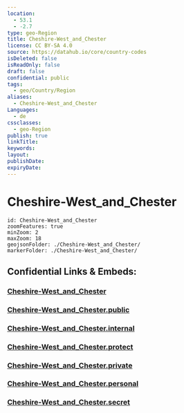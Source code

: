 ```yaml
---
location:
  - 53.1
  - -2.7
type: geo-Region
title: Cheshire-West_and_Chester
license: CC BY-SA 4.0
source: https://datahub.io/core/country-codes
isDeleted: false
isReadOnly: false
draft: false
confidential: public
tags:
  - geo/Country/Region
aliases:
  - Cheshire-West_and_Chester
Languages:
  - de
cssclasses:
  - geo-Region
publish: true
linkTitle:
keywords:
layout:
publishDate:
expiryDate:
---
```


# Cheshire-West_and_Chester

```leaflet
id: Cheshire-West_and_Chester
zoomFeatures: true 
minZoom: 2 
maxZoom: 18
geojsonFolder: ./Cheshire-West_and_Chester/
markerFolder: ./Cheshire-West_and_Chester/
```


## Confidential Links & Embeds: 

### [Cheshire-West_and_Chester](/_Standards/Earth/Continent/Europe/Europe~North/UK/England/Regions~England/North_West_England/Cheshire-West_and_Chester.md) 

### [Cheshire-West_and_Chester.public](/_public/Earth/Continent/Europe/Europe~North/UK/England/Regions~England/North_West_England/Cheshire-West_and_Chester.public.md) 

### [Cheshire-West_and_Chester.internal](/_internal/Earth/Continent/Europe/Europe~North/UK/England/Regions~England/North_West_England/Cheshire-West_and_Chester.internal.md) 

### [Cheshire-West_and_Chester.protect](/_protect/Earth/Continent/Europe/Europe~North/UK/England/Regions~England/North_West_England/Cheshire-West_and_Chester.protect.md) 

### [Cheshire-West_and_Chester.private](/_private/Earth/Continent/Europe/Europe~North/UK/England/Regions~England/North_West_England/Cheshire-West_and_Chester.private.md) 

### [Cheshire-West_and_Chester.personal](/_personal/Earth/Continent/Europe/Europe~North/UK/England/Regions~England/North_West_England/Cheshire-West_and_Chester.personal.md) 

### [Cheshire-West_and_Chester.secret](/_secret/Earth/Continent/Europe/Europe~North/UK/England/Regions~England/North_West_England/Cheshire-West_and_Chester.secret.md)

